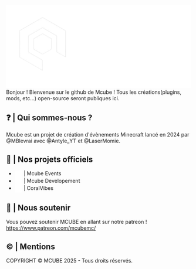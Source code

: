 ![mcubelogo](https://github.com/McubeMC/.github/blob/0a3105a678d1e4186f72cb2333d4363a011f25c4/images/mcubegithub.png)
Bonjour ! Bienvenue sur le github de Mcube ! Tous les créations(plugins, mods, etc...) open-source seront publiques ici.

## ❓ | Qui sommes-nous ?
Mcube est un projet de création d'évènements Minecraft lancé en 2024 par @MBlevrai avec @Antyle_YT et @LaserMomie.

## 💾 | Nos projets officiels
- <img src="https://github.com/McubeMC/.github/blob/1d19ad65d8530f517cb1551465428835bcc84a64/images/ECv1.png?raw=true" alt="icon" width="20" style="vertical-align: middle;"/> | Mcube Events
- <img src="https://github.com/McubeMC/.github/blob/1d19ad65d8530f517cb1551465428835bcc84a64/images/ECv1.png?raw=true" alt="icon" width="20" style="vertical-align: middle;"/> | Mcube Developement
- <img src="https://github.com/McubeMC/.github/blob/main/images/CoralVibes_logo_png.png?raw=true" alt="icon" width="20" style="vertical-align: middle;"/> | CoralVibes



## 👥 | Nous soutenir
Vous pouvez soutenir MCUBE en allant sur notre patreon ! https://www.patreon.com/mcubemc/


## ©️ | Mentions
COPYRIGHT © MCUBE 2025  - Tous droits réservés. 



